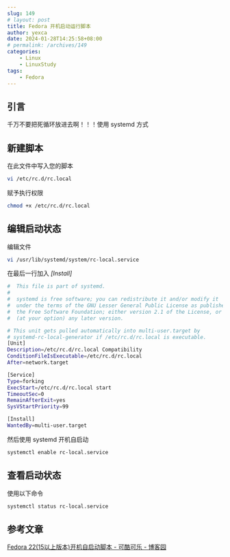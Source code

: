 ```yaml
---
slug: 149
# layout: post
title: Fedora 开机启动运行脚本
author: yexca
date: 2024-01-28T14:25:58+08:00
# permalink: /archives/149
categories:
    - Linux
    - LinuxStudy
tags:
    - Fedora
---
```


## 引言

千万不要把死循环放进去啊！！！使用 systemd 方式

## 新建脚本

在此文件中写入您的脚本

```bash
vi /etc/rc.d/rc.local
```

赋予执行权限

```bash
chmod +x /etc/rc.d/rc.local
```

## 编辑启动状态

编辑文件

```bash
vi /usr/lib/systemd/system/rc-local.service
```

在最后一行加入 *[Install]*

```bash
#  This file is part of systemd.
#
#  systemd is free software; you can redistribute it and/or modify it
#  under the terms of the GNU Lesser General Public License as published by
#  the Free Software Foundation; either version 2.1 of the License, or
#  (at your option) any later version.

# This unit gets pulled automatically into multi-user.target by
# systemd-rc-local-generator if /etc/rc.d/rc.local is executable.
[Unit]
Description=/etc/rc.d/rc.local Compatibility
ConditionFileIsExecutable=/etc/rc.d/rc.local
After=network.target

[Service]
Type=forking
ExecStart=/etc/rc.d/rc.local start
TimeoutSec=0
RemainAfterExit=yes
SysVStartPriority=99

[Install]
WantedBy=multi-user.target
```

然后使用 systemd 开机自启动

```bash
systemctl enable rc-local.service 
```

## 查看启动状态

使用以下命令

```bash
systemctl status rc-local.service
```

## 参考文章

[Fedora 22(15以上版本)开机自启动脚本 - 可酷可乐 - 博客园](https://www.cnblogs.com/kekukele/p/4593873.html)
